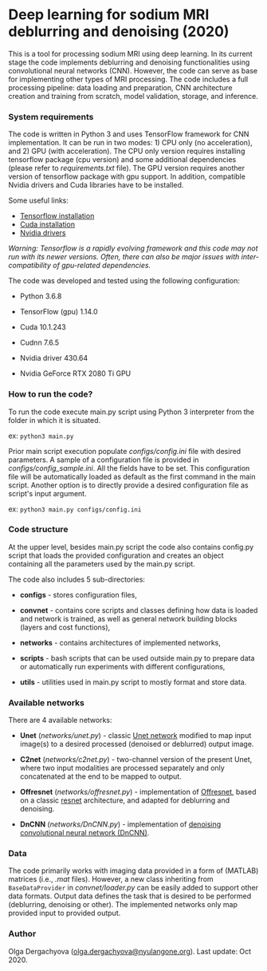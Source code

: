 # Deep learning for sodium MRI deblurring and denoising (2020) #


This is a tool for processing sodium MRI using deep learning. In its current stage the code implements deblurring and denoising functionalities using convolutional neural networks (CNN). However, the code can serve as base for implementing other types of MRI processing. 
The code includes a full processing pipeline: data loading and preparation, CNN architecture creation and training from scratch, model validation, storage, and inference.


### System requirements ###

The code is written in Python 3 and uses TensorFlow framework for CNN implementation. It can be run in two modes: 1) CPU only (no acceleration), and 2) GPU (with acceleration).
The CPU only version requires installing tensorflow package (cpu version) and some additional dependencies (please refer to *requirements.txt* file). The GPU version requires another version of tensorflow package with gpu support.
In addition, compatible Nvidia drivers and Cuda libraries have to be installed. 

Some useful links:

* [Tensorflow installation](https://www.tensorflow.org/install/pip)
* [Cuda installation](https://docs.nvidia.com/cuda/cuda-installation-guide-linux/index.html)
* [Nvidia drivers](https://www.nvidia.com/Download/index.aspx)

*Warning: Tensorflow is a rapidly evolving framework and this code may not run with its newer versions. Often, there can also be major issues with inter-compatibility of gpu-related dependencies.*

The code was developed and tested using the following configuration:

* Python 3.6.8

* TensorFlow (gpu) 1.14.0

* Cuda 10.1.243

* Cudnn 7.6.5

* Nvidia driver 430.64

* Nvidia GeForce RTX 2080 Ti GPU


### How to run the code? ###

To run the code execute main.py script using Python 3 interpreter from the folder in which it is situated. 

ex: `python3 main.py` 

Prior main script execution populate *configs/config.ini* file with desired parameters. A sample of a configuration file is provided in *configs/config_sample.ini*. All the fields have to be set.
This configuration file will be automatically loaded as default as the first command in the main script. Another option is to directly provide a desired configuration file as script's input argument. 

ex: `python3 main.py configs/config.ini`


### Code structure ###

At the upper level, besides main.py script the code also contains config.py script that loads the provided configuration and creates an object containing all the parameters used by the main.py script.

The code also includes 5 sub-directories:

*   **configs** - stores configuration files,

*   **convnet** - contains core scripts and classes defining how data is loaded and network is trained, as well as general network building blocks (layers and cost functions),

*   **networks** - contains architectures of implemented networks,

*   **scripts** - bash scripts that can be used outside main.py to prepare data or automatically run experiments with different configurations,

*   **utils** - utilities used in main.py script to mostly format and store data.


### Available networks ###

There are 4 available networks:

*   **Unet** (*networks/unet.py*) - classic [Unet network](https://link.springer.com/chapter/10.1007/978-3-319-24574-4_28) modified to map input image(s) to a desired processed (denoised or deblurred) output image.

*   **C2net** (*networks/c2net.py*) - two-channel version of the present Unet, where two input modalities are processed separately and only concatenated at the end to be mapped to output.

*   **Offresnet** (*networks/offresnet.py*) - implementation of [Offresnet](https://onlinelibrary.wiley.com/doi/full/10.1002/mrm.27825), based on a classic [resnet](https://openaccess.thecvf.com/content_cvpr_2016/html/He_Deep_Residual_Learning_CVPR_2016_paper.html) architecture, and adapted for deblurring and denoising. 

*   **DnCNN** (*networks/DnCNN.py*) - implementation of [denoising convolutional neural network (DnCNN)](https://ieeexplore.ieee.org/abstract/document/7839189).


### Data ###

The code primarily works with imaging data provided in a form of (MATLAB) matrices (i.e., *.mat* files). However, a new class inheriting from `BaseDataProvider` in *convnet/loader.py* can be easily added to support other data formats.
Output data defines the task that is desired to be performed (deblurring, denoising or other). The implemented networks only map provided input to provided output.


### Author ###

Olga Dergachyova (olga.dergachyova@nyulangone.org). Last update: Oct 2020.

